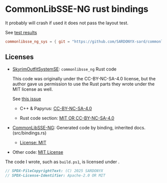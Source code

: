 # CommonLibSSE-NG rust bindings

It probably will crash if used it does not pass the layout test.

See [test results](./test_results.txt)

```toml
commonlibsse_ng_sys = { git = "https://github.com/SARDONYX-sard/commonlibsse_ng", rev = "911d81a" } # Fixed by rev(commit sha)
```

## Licenses

- [SkyrimOutfitSystemSE](https://gitlab.com/metricexpansion/SkyrimOutfitSystemSE): `commonlibsse_ng` Rust code

  This code was originally under the CC-BY-NC-SA-4.0 license, but the author gave us permission to use the Rust parts they wrote under the MIT license as well.

  See [this issue](https://gitlab.com/metricexpansion/SkyrimOutfitSystemSE/-/issues/2#note_2332635556)

  - C++ & Papyrus: [CC-BY-NC-SA-4.0](https://gitlab.com/metricexpansion/SkyrimOutfitSystemSE/-/blob/master/LICENSE.md?ref_type=heads)

  - Rust code section: [MIT OR CC-BY-NC-SA-4.0](https://gitlab.com/metricexpansion/SkyrimOutfitSystemSE/-/blob/master/LICENSE.md?ref_type=heads)

- [CommonLibSSE-NG](https://github.com/CharmedBaryon/CommonLibSSE-NG): Generated code by binding, inherited docs.(src/bindings.rs)

  - [License: MIT](https://github.com/CharmedBaryon/CommonLibSSE-NG/blob/main/LICENSE)

- Other code: [MIT License](./LICENSE-MIT)

The code I wrote, such as `build.ps1`, is licensed under .

```rust
// SPDX-FileCopyrightText: (C) 2025 SARDONYX
// SPDX-License-Identifier: Apache-2.0 OR MIT
```
